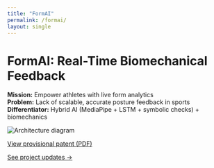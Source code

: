```yaml
---
title: "FormAI"
permalink: /formai/
layout: single
---
```


# FormAI: Real-Time Biomechanical Feedback

**Mission:** Empower athletes with live form analytics  
**Problem:** Lack of scalable, accurate posture feedback in sports  
**Differentiator:** Hybrid AI (MediaPipe + LSTM + symbolic checks) + biomechanics  

![Architecture diagram](/assets/images/formai-arch.png)

[View provisional patent (PDF)](/assets/Provisional_Patent.pdf)

[See project updates →](/formai-updates/)
